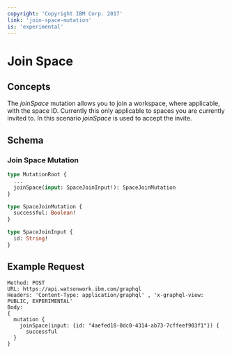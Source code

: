 ```yaml
---
copyright: 'Copyright IBM Corp. 2017'
link: 'join-space-mutation'
is: 'experimental'
---
```


# Join Space

## Concepts

The _joinSpace_ mutation allows you to join a workspace, where applicable, with the space ID. Currently this only applicable to spaces you are currently invited to.
In this scenario _joinSpace_ is used to accept the invite.

## Schema

### Join Space Mutation



```graphql
type MutationRoot {
  ...
  joinSpace(input: SpaceJoinInput!): SpaceJoinMutation
}

type SpaceJoinMutation {
  successful: Boolean!
}

type SpaceJoinInput {
  id: String!
}
```

## Example Request

~~~~
Method: POST
URL: https://api.watsonwork.ibm.com/graphql
Headers: 'Content-Type: application/graphql' , 'x-graphql-view: PUBLIC, EXPERIMENTAL'
Body:
{
  mutation {
    joinSpace(input: {id: "4aefed18-0dc0-4314-ab73-7cffeef903f1"}) {
      successful
  }
}
~~~~


